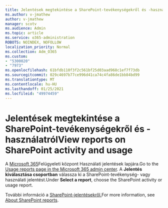 ```yaml
---
title: Jelentések megtekintése a SharePoint-tevékenységekről és -használatról
ms.author: v-jmathew
author: v-jmathew
manager: scotv
ms.audience: Admin
ms.topic: article
ms.service: o365-administration
ROBOTS: NOINDEX, NOFOLLOW
localization_priority: Normal
ms.collection: Adm_O365
ms.custom:
- "5300020"
- "7973"
ms.openlocfilehash: 61bfdb110f3f2c561bf25d03aad968c1ef7f73db
ms.sourcegitcommit: 029c4697b77ce996d41ca74c4fa86de1bb84bd99
ms.translationtype: MT
ms.contentlocale: hu-HU
ms.lasthandoff: 01/25/2021
ms.locfileid: "49974459"
---
```

# <a name="view-reports-on-sharepoint-activity-and-usage"></a><span data-ttu-id="9ae91-102">Jelentések megtekintése a SharePoint-tevékenységekről és -használatról</span><span class="sxs-lookup"><span data-stu-id="9ae91-102">View reports on SharePoint activity and usage</span></span>

<span data-ttu-id="9ae91-103">A [Microsoft 365](https://admin.microsoft.com/AdminPortal/Home)Felügyeleti központ Használati jelentések lapjára.</span><span class="sxs-lookup"><span data-stu-id="9ae91-103">Go to the [Usage reports page in the Microsoft 365 admin center](https://admin.microsoft.com/AdminPortal/Home).</span></span> <span data-ttu-id="9ae91-104">A **Jelentés kiválasztása csoportban** válassza ki a SharePoint-tevékenység- vagy használati jelentést.</span><span class="sxs-lookup"><span data-stu-id="9ae91-104">Under **Select a report**, choose the SharePoint activity or usage report.</span></span>

<span data-ttu-id="9ae91-105">További információ a [SharePoint-jelentésekről.](https://go.microsoft.com/fwlink/?linkid=875240)</span><span class="sxs-lookup"><span data-stu-id="9ae91-105">For more information, see [About SharePoint reports](https://go.microsoft.com/fwlink/?linkid=875240).</span></span>
